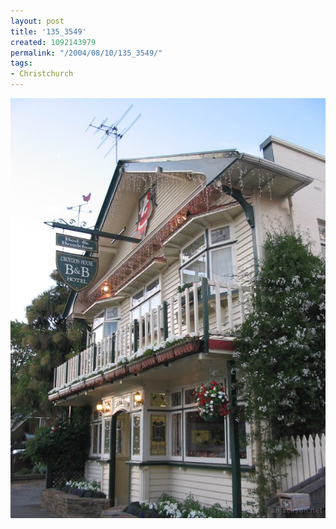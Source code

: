```yaml
---
layout: post
title: '135_3549'
created: 1092143979
permalink: "/2004/08/10/135_3549/"
tags:
- Christchurch
---
```


<img src="/image/images/135_3549-1224.jpg"/>


